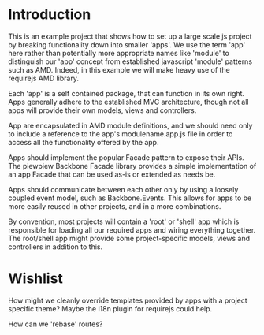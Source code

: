 Introduction
============

This is an example project that shows how to set up a large scale js project
by breaking functionality down into smaller 'apps'. We use the term 'app' here
rather than potentially more appropriate names like 'module' to distinguish our
'app' concept from established javascript 'module' patterns such as AMD. Indeed,
in this example we will make heavy use of the requirejs AMD library.

Each 'app' is a self contained package, that can function in its own right. Apps
generally adhere to the established MVC architecture, though not all apps will
provide their own models, views and controllers.

App are encapsulated in AMD module definitions, and we should need only to 
include a reference to the app's modulename.app.js file in order to access all
the functionality offered by the app.

Apps should implement the popular Facade pattern to expose their APIs. The
piewpiew Backbone Facade library provides a simple implementation of an app
Facade that can be used as-is or extended as needs be.

Apps should communicate between each other only by using a loosely coupled event
model, such as Backbone.Events. This allows for apps to be more easily reused
in other projects, and in a more combinations.

By convention, most projects will contain a 'root' or 'shell' app which is 
responsible for loading all our required apps and wiring everything together.
The root/shell app might provide some project-specific models, views and 
controllers in addition to this.

Wishlist
========

How might we cleanly override templates provided by apps with a project specific
theme? Maybe the i18n plugin for requirejs could help.

How can we 'rebase' routes?